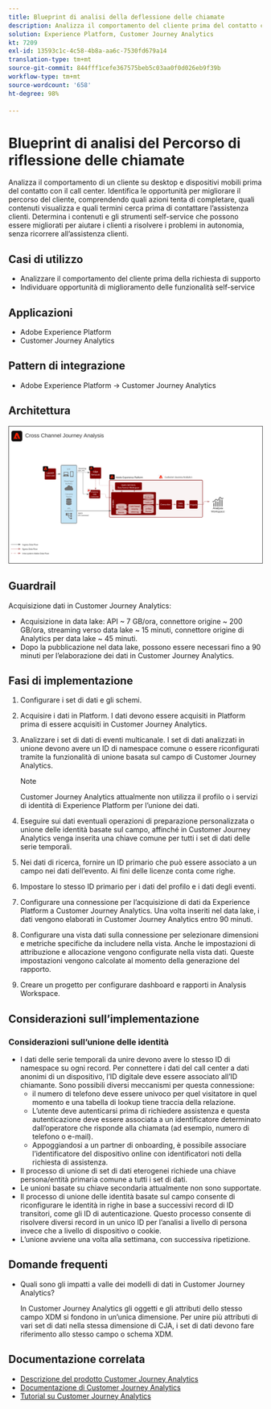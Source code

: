 ```yaml
---
title: Blueprint di analisi della deflessione delle chiamate
description: Analizza il comportamento del cliente prima del contatto con il call center.
solution: Experience Platform, Customer Journey Analytics
kt: 7209
exl-id: 13593c1c-4c58-4b8a-aa6c-7530fd679a14
translation-type: tm+mt
source-git-commit: 844fff1cefe367575beb5c03aa0f0d026eb9f39b
workflow-type: tm+mt
source-wordcount: '658'
ht-degree: 98%

---
```


# Blueprint di analisi del Percorso di riflessione delle chiamate

Analizza il comportamento di un cliente su desktop e dispositivi mobili prima del contatto con il call center. Identifica le opportunità per migliorare il percorso del cliente, comprendendo quali azioni tenta di completare, quali contenuti visualizza e quali termini cerca prima di contattare l’assistenza clienti. Determina i contenuti e gli strumenti self-service che possono essere migliorati per aiutare i clienti a risolvere i problemi in autonomia, senza ricorrere all’assistenza clienti.

## Casi di utilizzo

* Analizzare il comportamento del cliente prima della richiesta di supporto
* Individuare opportunità di miglioramento delle funzionalità self-service

## Applicazioni

* Adobe Experience Platform
* Customer Journey Analytics

## Pattern di integrazione

* Adobe Experience Platform → Customer Journey Analytics

## Architettura

<img src="assets/CJA.svg" alt="Architettura di riferimento per il blueprint per Customer Journey Analytics" style="border:1px solid #4a4a4a" />

## Guardrail

Acquisizione dati in Customer Journey Analytics:

* Acquisizione in data lake: API ~ 7 GB/ora, connettore origine ~ 200 GB/ora, streaming verso data lake ~ 15 minuti, connettore origine di Analytics per data lake ~ 45 minuti.
* Dopo la pubblicazione nel data lake, possono essere necessari fino a 90 minuti per l’elaborazione dei dati in Customer Journey Analytics.

## Fasi di implementazione

1. Configurare i set di dati e gli schemi.
1. Acquisire i dati in Platform.
I dati devono essere acquisiti in Platform prima di essere acquisiti in Customer Journey Analytics.
1. Analizzare i set di dati di eventi multicanale. I set di dati analizzati in unione devono avere un ID di namespace comune o essere riconfigurati tramite la funzionalità di unione basata sul campo di Customer Journey Analytics. 

   >[!NOTE]
   >
   >Customer Journey Analytics attualmente non utilizza il profilo o i servizi di identità di Experience Platform per l’unione dei dati.

1. Eseguire sui dati eventuali operazioni di preparazione personalizzata o unione delle identità basate sul campo, affinché in Customer Journey Analytics venga inserita una chiave comune per tutti i set di dati delle serie temporali.
1. Nei dati di ricerca, fornire un ID primario che può essere associato a un campo nei dati dell’evento. Ai fini delle licenze conta come righe.
1. Impostare lo stesso ID primario per i dati del profilo e i dati degli eventi.
1. Configurare una connessione per l’acquisizione di dati da Experience Platform a Customer Journey Analytics. Una volta inseriti nel data lake, i dati vengono elaborati in Customer Journey Analytics entro 90 minuti.
1. Configurare una vista dati sulla connessione per selezionare dimensioni e metriche specifiche da includere nella vista. Anche le impostazioni di attribuzione e allocazione vengono configurate nella vista dati. Queste impostazioni vengono calcolate al momento della generazione del rapporto.
1. Creare un progetto per configurare dashboard e rapporti in Analysis Workspace.

## Considerazioni sull’implementazione

### Considerazioni sull’unione delle identità

* I dati delle serie temporali da unire devono avere lo stesso ID di namespace su ogni record. Per connettere i dati del call center a dati anonimi di un dispositivo, l’ID digitale deve essere associato all’ID chiamante. Sono possibili diversi meccanismi per questa connessione:
   * il numero di telefono deve essere univoco per quel visitatore in quel momento e una tabella di lookup tiene traccia della relazione.
   * L’utente deve autenticarsi prima di richiedere assistenza e questa autenticazione deve essere associata a un identificatore determinato dall’operatore che risponde alla chiamata (ad esempio, numero di telefono o e-mail).
   * Appoggiandosi a un partner di onboarding, è possibile associare l’identificatore del dispositivo online con identificatori noti della richiesta di assistenza.
* Il processo di unione di set di dati eterogenei richiede una chiave persona/entità primaria comune a tutti i set di dati.
* Le unioni basate su chiave secondaria attualmente non sono supportate.
* Il processo di unione delle identità basate sul campo consente di riconfigurare le identità in righe in base a successivi record di ID transitori, come gli ID di autenticazione. Questo processo consente di risolvere diversi record in un unico ID per l’analisi a livello di persona invece che a livello di dispositivo o cookie.
* L’unione avviene una volta alla settimana, con successiva ripetizione.

## Domande frequenti

* Quali sono gli impatti a valle dei modelli di dati in Customer Journey Analytics?

   In Customer Journey Analytics gli oggetti e gli attributi dello stesso campo XDM si fondono in un’unica dimensione. Per unire più attributi di vari set di dati nella stessa dimensione di CJA, i set di dati devono fare riferimento allo stesso campo o schema XDM.

## Documentazione correlata

* [Descrizione del prodotto Customer Journey Analytics](https://helpx.adobe.com/it/legal/product-descriptions/customer-journey-analytics.html)
* [Documentazione di Customer Journey Analytics](https://experienceleague.adobe.com/docs/customer-journey-analytics.html?lang=it)
* [Tutorial su Customer Journey Analytics](https://experienceleague.adobe.com/docs/customer-journey-analytics-learn/tutorials/overview.html?lang=it)
